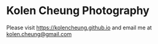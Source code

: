 # Kolen Cheung Photography
Please visit <https://kolencheung.github.io> and email me at <kolen.cheung@gmail.com>
